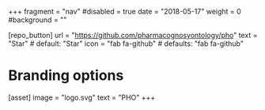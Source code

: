 +++
fragment = "nav"
#disabled = true
date = "2018-05-17"
weight = 0
#background = ""

[repo_button]
  url = "https://github.com/pharmacognosyontology/pho"
  text = "Star" # default: "Star"
  icon = "fab fa-github" # defaults: "fab fa-github"

# Branding options
[asset]
  image = "logo.svg"
  text = "PHO"
+++
